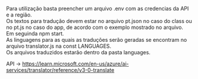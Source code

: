 Para utilização basta preencher um arquivo .env com as credencias da API e a região.<br>
Os textos para tradução devem estar no arquivo pt.json no caso do class ou no pt.js no caso do app, de acordo com o exemplo mostrado no arquivo.<br>
Em seguinda npm start. <br>
As linguagens para as quais as traduções serão geradas se encontram no arquivo translator.js na const LANGUAGES.<br>
Os arquivos traduzidos estarão dentro da pasta languages.<br>

API -> https://learn.microsoft.com/en-us/azure/ai-services/translator/reference/v3-0-translate
